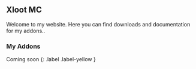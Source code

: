 ## Xloot MC

Welcome to my website. Here you can find downloads and documentation for my addons..

### My Addons

Coming soon
{: .label .label-yellow }

